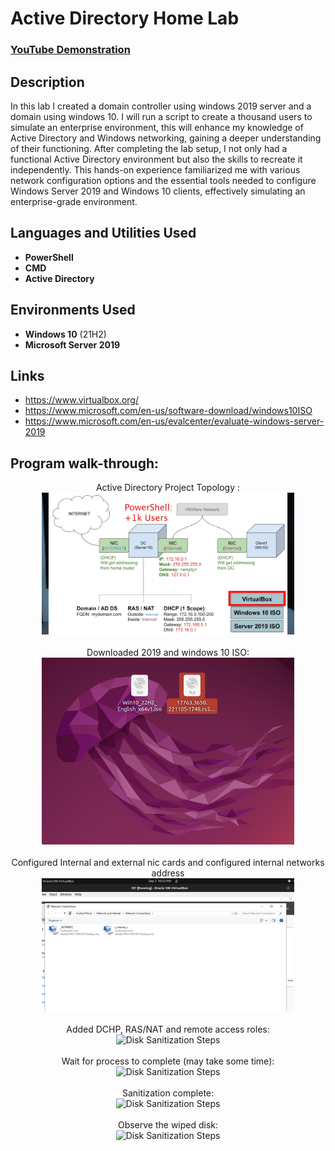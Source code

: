<h1>Active Directory Home Lab</h1>

 ### [YouTube Demonstration](https://youtu.be/7eJexJVCqJo)

<h2>Description</h2>
In this lab I created a domain controller using windows 2019 server and a domain using windows 10. I will run a script to create a thousand users to simulate an enterprise environment, this will enhance my knowledge of Active Directory and Windows networking, gaining a deeper understanding of their functioning. After completing the lab setup, I not only had a functional Active Directory environment but also the skills to recreate it independently. This hands-on experience familiarized me with various network configuration options and the essential tools needed to configure Windows Server 2019 and Windows 10 clients, effectively simulating an enterprise-grade environment.
<br />




<h2>Languages and Utilities Used</h2>

- <b>PowerShell</b> 
- <b>CMD</b>
- <b>Active Directory</b>

<h2>Environments Used </h2>

- <b>Windows 10</b> (21H2)
- <b>Microsoft Server 2019</b>

## Links 
- https://www.virtualbox.org/
- https://www.microsoft.com/en-us/software-download/windows10ISO
- https://www.microsoft.com/en-us/evalcenter/evaluate-windows-server-2019

<h2>Program walk-through:</h2>

<p align="center">
Active Directory Project Topology : <br/>
<img src="Screenshot from 2023-09-03 21-24-37.png" height="80%" width="80%" alt="Project Topology"/>
<br />
<br />
Downloaded 2019 and windows 10 ISO:  <br/>
<img src="Screenshot from 2023-09-03 22-25-57.png" height="80%" width="80%" alt="Disk Sanitization Steps"/>
<br />
<br />
Configured Internal and external nic cards and configured internal networks address <br/>
<img src="Screenshot from 2023-09-03 22-52-25.png" height="80%" width="80%" alt="Disk Sanitization Steps"/>
<br />
<br />
Added DCHP, RAS/NAT and remote access roles:  <br/>
<img src="" height="80%" width="80%" alt="Disk Sanitization Steps"/>
<br />
<br />
Wait for process to complete (may take some time):  <br/>
<img src="https://i.imgur.com/JL945Ga.png" height="80%" width="80%" alt="Disk Sanitization Steps"/>
<br />
<br />
Sanitization complete:  <br/>
<img src="https://i.imgur.com/K71yaM2.png" height="80%" width="80%" alt="Disk Sanitization Steps"/>
<br />
<br />
Observe the wiped disk:  <br/>
<img src="https://i.imgur.com/AeZkvFQ.png" height="80%" width="80%" alt="Disk Sanitization Steps"/>
</p>

<!--
 ```diff
- text in red
+ text in green
! text in orange
# text in gray
@@ text in purple (and bold)@@
```
--!>
